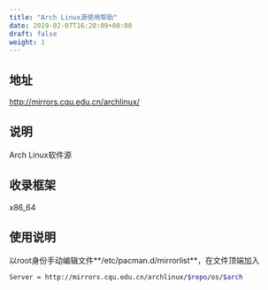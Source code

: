 ```yaml
---
title: "Arch Linux源使用帮助"
date: 2019-02-07T16:20:09+08:00
draft: false
weight: 1
---
```

## 地址
http://mirrors.cqu.edu.cn/archlinux/
## 说明
Arch Linux软件源
## 收录框架
x86_64
## 使用说明
以root身份手动编辑文件**/etc/pacman.d/mirrorlist**，在文件顶端加入
```bash
Server = http://mirrors.cqu.edu.cn/archlinux/$repo/os/$arch
```
